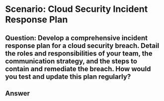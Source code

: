 # Scenario: Cloud Security Incident Response Plan 

## Question: Develop a comprehensive incident response plan for a cloud security breach. Detail the roles and responsibilities of your team, the communication strategy, and the steps to contain and remediate the breach. How would you test and update this plan regularly? 

## Answer
